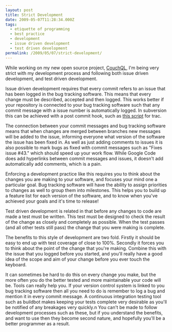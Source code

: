 ```yaml
---
layout: post
title: Strict Development
date: 2009-05-07T11:28:34.000Z
tags:
  - etiquette of programming
  - best practice
  - development
  - issue driven development
  - test driven development
permalink: /2009/05/07/strict-development/
---
```

While working on my new open source project, [CouchQL](http://code.google.com/p/couchql/), I'm being very
strict with my development process and following both issue driven development, and test driven development.

Issue driven development requires that every commit refers to an issue that has been logged in the bug
tracking software. This means that every change must be described, accepted and then logged. This works better
if your repository is connected to your bug tracking software such that any commit message with a issue number
is automatically logged. In subversion this can be achieved with a post commit hook, such as [this
script](http://trac.edgewall.org/browser/trunk/contrib/trac-post-commit-hook) for trac.

The connection between your commit messages and bug tracking software means that when changes are merged
between branches new messages will be added to the issue, informing everyone what version of the software the
issue has been fixed in. As well as just adding comments to issues it is also possible to mark bugs as fixed
with commit messages such as "Fixes issue #43." which should speed up your work flow. While Google Code does
add hyperlinks between commit messages and issues, it doesn't add automatically add comments, which is a pain.

Enforcing a development practice like this requires you to think about the changes you are making to your
software, and focuses your mind one a particular goal. Bug tracking software will have the ability to assign
priorities to changes as well to group them into milestones. This helps you to build up a feature list for
each version of the software, and to know when you've achieved your goals and it's time to release!

Test driven development is related in that before any changes to code are made a test must be written. This
test must be designed to check the result of the change as closely and completely as possible. When the test
passes (and all other tests still pass) the change that you were making is complete.

The benefits to this style of development are two fold. Firstly it should be easy to end up with test coverage
of close to 100%. Secondly it forces you to think about the point of the change that you're making. Combine
this with the issue that you logged before you started, and you'll really have a good idea of the scope and
aim of your change before you ever touch the keyboard.

It can sometimes be hard to do this on every change you make, but the more often you do the better tested and
more maintainable your code will be. Tools can really help you. If your version control system is linked to
you bug tracking software then all you need to do is remember to log a bug and mention it in every commit
message.  A continuous integration testing tool such as buildbot makes keeping your tests complete very
desirable as you'll be notified of any breakages very quickly.n You can't be made to follow development
processes such as these, but if you understand the benefits, and want to use then they become second nature,
and hopefully you'll be a better programmer as a result.
